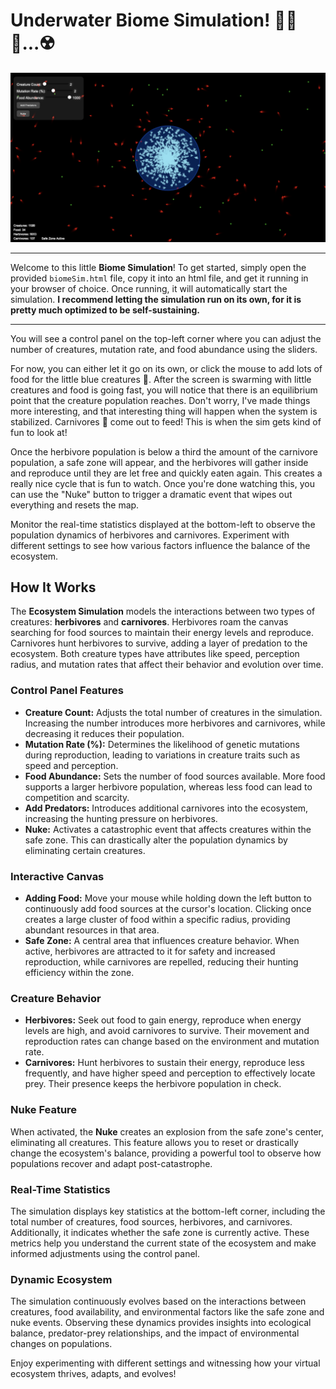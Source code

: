 # Underwater Biome Simulation! 🌊🦈🐠...☢️

![BiomeSim](biome.png)
-- --
Welcome to this little **Biome Simulation**! To get started, simply open the provided `biomeSim.html` file, copy it into an html file, and get it running in your browser of choice. Once running, it will automatically start the simulation. **I recommend letting the simulation run on its own, for it is pretty much optimized to be self-sustaining.**
-- --
You will see a control panel on the top-left corner where you can adjust the number of creatures, mutation rate, and food abundance using the sliders. 

For now, you can either let it go on its own, or click the mouse to add lots of food for the little blue creatures 🐠. After the screen is swarming with little creatures and food is going fast, you will notice that there is an equilibrium point that the creature population reaches. Don't worry, I've made things more interesting, and that interesting thing will happen when the system is stabilized. Carnivores 🦈 come out to feed! This is when the sim gets kind of fun to look at!

Once the herbivore population is below a third the amount of the carnivore population, a safe zone will appear, and the herbivores will gather inside and reproduce until they are let free and quickly eaten again. This creates a really nice cycle that is fun to watch. Once you're done watching this, you can use the "Nuke" button to trigger a dramatic event that wipes out everything and resets the map. 

Monitor the real-time statistics displayed at the bottom-left to observe the population dynamics of herbivores and carnivores. Experiment with different settings to see how various factors influence the balance of the ecosystem. 

## How It Works

The **Ecosystem Simulation** models the interactions between two types of creatures: **herbivores** and **carnivores**. Herbivores roam the canvas searching for food sources to maintain their energy levels and reproduce. Carnivores hunt herbivores to survive, adding a layer of predation to the ecosystem. Both creature types have attributes like speed, perception radius, and mutation rates that affect their behavior and evolution over time.

### Control Panel Features

- **Creature Count:** Adjusts the total number of creatures in the simulation. Increasing the number introduces more herbivores and carnivores, while decreasing it reduces their population.
- **Mutation Rate (%):** Determines the likelihood of genetic mutations during reproduction, leading to variations in creature traits such as speed and perception.
- **Food Abundance:** Sets the number of food sources available. More food supports a larger herbivore population, whereas less food can lead to competition and scarcity.
- **Add Predators:** Introduces additional carnivores into the ecosystem, increasing the hunting pressure on herbivores.
- **Nuke:** Activates a catastrophic event that affects creatures within the safe zone. This can drastically alter the population dynamics by eliminating certain creatures.

### Interactive Canvas

- **Adding Food:** Move your mouse while holding down the left button to continuously add food sources at the cursor's location. Clicking once creates a large cluster of food within a specific radius, providing abundant resources in that area.
- **Safe Zone:** A central area that influences creature behavior. When active, herbivores are attracted to it for safety and increased reproduction, while carnivores are repelled, reducing their hunting efficiency within the zone.

### Creature Behavior

- **Herbivores:** Seek out food to gain energy, reproduce when energy levels are high, and avoid carnivores to survive. Their movement and reproduction rates can change based on the environment and mutation rate.
- **Carnivores:** Hunt herbivores to sustain their energy, reproduce less frequently, and have higher speed and perception to effectively locate prey. Their presence keeps the herbivore population in check.

### Nuke Feature

When activated, the **Nuke** creates an explosion from the safe zone's center, eliminating all creatures. This feature allows you to reset or drastically change the ecosystem's balance, providing a powerful tool to observe how populations recover and adapt post-catastrophe.

### Real-Time Statistics

The simulation displays key statistics at the bottom-left corner, including the total number of creatures, food sources, herbivores, and carnivores. Additionally, it indicates whether the safe zone is currently active. These metrics help you understand the current state of the ecosystem and make informed adjustments using the control panel.

### Dynamic Ecosystem

The simulation continuously evolves based on the interactions between creatures, food availability, and environmental factors like the safe zone and nuke events. Observing these dynamics provides insights into ecological balance, predator-prey relationships, and the impact of environmental changes on populations.

Enjoy experimenting with different settings and witnessing how your virtual ecosystem thrives, adapts, and evolves!

